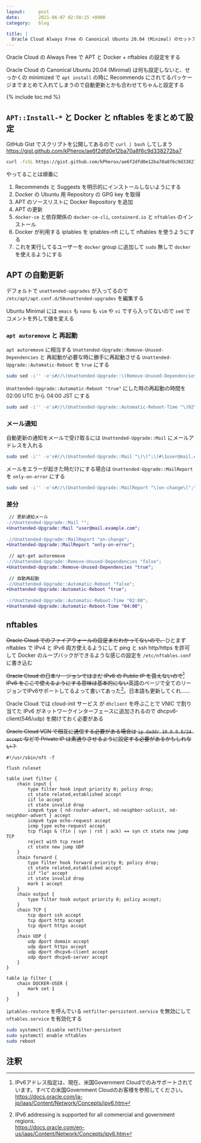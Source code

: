 ```yaml
---
layout:     post
date:       2021-06-07 02:50:15 +0900
category:   blog

title: |
  Oracle Cloud Always Free の Canonical Ubuntu 20.04 (Minimal) のセットアップ
---
```


Oracle Cloud の Always Free で APT と Docker + nftables の設定をする

<!--more-->

Oracle Cloud の Canonical Ubuntu 20.04 (Minimal) は何も設定しないと、せっかくの minimized で `apt install` の時に Recommends にされてるパッケージまでまとめて入れてしまうので自動更新とかも合わせてちゃんと設定する

{% include toc.md %}

## `APT::Install-*` と Docker と nftables をまとめて設定
GitHub Gist でスクリプトを公開してあるので `curl | bash` してしまう  
<https://gist.github.com/kPherox/ae6f2dfd0e12ba70a8f6c9d338272ba7>
```sh
curl -fsSL https://gist.github.com/kPherox/ae6f2dfd0e12ba70a8f6c9d338272ba7/raw/ubuntu_minimal_docker_nftables_install.bash | bash
```

やってることは順番に
1. Recommends と Suggests を明示的にインストールしないようにする
2. Docker の Ubuntu 用 Repository の GPG key を取得
3. APT のソースリストに Docker Repository を追加
4. APT の更新
5. `docker-ce` と依存関係の `docker-ce-cli`, `containerd.io` と `nftables` のインストール
6. Docker が利用する iptables を iptables-nft にして nftables を使うようにする
7. これを実行してるユーザーを `docker` group に追加して `sudo` 無しで `docker` を使えるようにする

## APT の自動更新
デフォルトで `unattended-upgrades` が入ってるので `/etc/apt/apt.conf.d/50unattended-upgrades` を編集する

Ubuntu Minimal には `emacs` も `nano` も `vim` や `vi` ですら入ってないので `sed` でコメントを外して値を変える

### `apt autoremove` と 再起動
`apt autoremove` に相当する `Unattended-Upgrade::Remove-Unused-Dependencies` と 再起動が必要な時に勝手に再起動させる `Unattended-Upgrade::Automatic-Reboot` を `true` にする
```sh
sudo sed -i'' -e's#//\(Unattended-Upgrade::\(Remove-Unused-Dependencies\|Automatic-Reboot\) "\)false\(";\)#\1true\3#' /etc/apt/apt.conf.d/50unattended-upgrades
```

`Unattended-Upgrade::Automatic-Reboot "true"` にした時の再起動の時間を 02:00 UTC から 04:00 JST にする
```sh
sudo sed -i'' -e's#//\(Unattended-Upgrade::Automatic-Reboot-Time "\)02\(:00";\)#\119\2#' /etc/apt/apt.conf.d/50unattended-upgrades
```

### メール通知
自動更新の通知をメールで受け取るには `Unattended-Upgrade::Mail` にメールアドレスを入れる
```sh
sudo sed -i'' -e's#//\(Unattended-Upgrade::Mail "\)\(";\)#\1user@mail.example.com\2#' /etc/apt/apt.conf.d/50unattended-upgrades
```

メールをエラーが起きた時だけにする場合は `Unattended-Upgrade::MailReport` を `only-on-error` にする
```sh
sudo sed -i'' -e's#//\(Unattended-Upgrade::MailReport "\)on-change\(";\)#\1only-on-error\2#' /etc/apt/apt.conf.d/50unattended-upgrades
```

### 差分
```diff
 // 更新通知メール
-//Unattended-Upgrade::Mail "";
+Unattended-Upgrade::Mail "user@mail.example.com";
 
-//Unattended-Upgrade::MailReport "on-change";
+Unattended-Upgrade::MailReport "only-on-error";
 
 // apt-get autoremove
-//Unattended-Upgrade::Remove-Unused-Dependencies "false";
+Unattended-Upgrade::Remove-Unused-Dependencies "true";
 
 // 自動再起動
-//Unattended-Upgrade::Automatic-Reboot "false";
+Unattended-Upgrade::Automatic-Reboot "true";
 
-//Unattended-Upgrade::Automatic-Reboot-Time "02:00";
+Unattended-Upgrade::Automatic-Reboot-Time "04:00";
```

## nftables
~~Oracle Cloud でのファイアウォールの設定まだわかってないので、~~ひとまず nftables で IPv4 と IPv6 両方使えるようにして ping と ssh http/https を許可して Docker のループバックができるような感じの設定を `/etc/nftables.conf` に書き込む

~~Oracle Cloud の日本リージョンではまだ IPv6 の Public IP を貰えないので[^1] IPv6 をここで使えるようにする意味は基本的にない~~英語のページで全てのリージョンでIPv6サポートしてるよって書いてあった[^2]。日本語も更新してくれ……

Oracle Cloud では cloud-init サービス が `dhclient` を呼ぶことで VNIC で割り当てた IPv6 がネットワークインターフェースに追加されるので dhcpv6-client(546/udp) を開けておく必要がある

~~Oracle Cloud VCN で相互に通信する必要がある場合は `ip daddr 10.0.0.0/24 accept` などで Private IP は素通りさせるように設定する必要があるかもしれない？~~

```nft
#!/usr/sbin/nft -f

flush ruleset

table inet filter {
	chain input {
		type filter hook input priority 0; policy drop;
		ct state related,established accept
		iif lo accept
		ct state invalid drop
		icmpv6 type { nd-router-advert, nd-neighbor-solicit, nd-neighbor-advert } accept
		icmpv6 type echo-request accept
		icmp type echo-request accept
		tcp flags & (fin | syn | rst | ack) == syn ct state new jump TCP
		reject with tcp reset
		ct state new jump UDP
	}
	chain forward {
		type filter hook forward priority 0; policy drop;
		ct state related,established accept
		iif "lo" accept
		ct state invalid drop
		mark 1 accept
	}
	chain output {
		type filter hook output priority 0; policy accept;
	}
	chain TCP {
		tcp dport ssh accept
		tcp dport http accept
		tcp dport https accept
	}
	chain UDP {
		udp dport domain accept
		udp dport https accept
		udp dport dhcpv6-client accept
		udp dport dhcpv6-server accept
	}
}

table ip filter {
	chain DOCKER-USER {
		mark set 1
	}
}
```

`iptables-restore` を呼んでいる `netfilter-persistent.service` を無効にして `nftables.service` を有効化する

```sh
sudo systemctl disable netfilter-persistent
sudo systemctl enable nftables
sudo reboot
```

## 注釈
[^1]:
    IPv6アドレス指定は、現在、米国Government Cloudでのみサポートされています。すべての米国Government Cloudのお客様を参照してください。  
    <https://docs.oracle.com/ja-jp/iaas/Content/Network/Concepts/ipv6.htm>

[^2]:
    IPv6 addressing is supported for all commercial and government regions.  
    <https://docs.oracle.com/en-us/iaas/Content/Network/Concepts/ipv6.htm>
